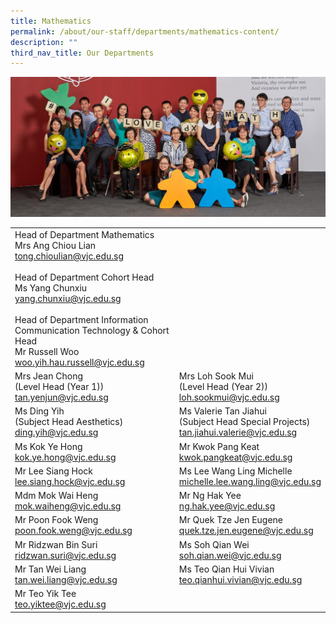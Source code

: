```yaml
---
title: Mathematics
permalink: /about/our-staff/departments/mathematics-content/
description: ""
third_nav_title: Our Departments
---
```

![](/images/d-maths-1024x455.jpg)


|  |  |
| -------- | -------- | 
|Head of Department Mathematics<br>Mrs Ang Chiou Lian<br>[tong.chioulian@vjc.edu.sg](mailto:tong.chioulian@vjc.edu.sg)<br><br>Head of Department Cohort Head<br>Ms Yang Chunxiu<br>[yang.chunxiu@vjc.edu.sg](mailto:yang.chunxiu@vjc.edu.sg)<br><br>Head of Department Information Communication Technology & Cohort Head<br>Mr Russell Woo<br>[woo.yih.hau.russell@vjc.edu.sg](mailto:woo.yih.hau.russell@vjc.edu.sg)||
|Mrs Jean Chong<br>(Level Head (Year 1))<br>[tan.yenjun@vjc.edu.sg](mailto:tan.yenjun@vjc.edu.sg)	| Mrs Loh Sook Mui<br>(Level Head (Year 2))<br>[loh.sookmui@vjc.edu.sg](mailto:loh.sookmui@vjc.edu.sg)|
|Ms Ding Yih<br>(Subject Head Aesthetics)<br>[ding.yih@vjc.edu.sg](mailto:ding.yih@vjc.edu.sg)|	Ms Valerie Tan Jiahui<br>(Subject Head Special Projects)<br>[tan.jiahui.valerie@vjc.edu.sg](mailto:tan.jiahui.valerie@vjc.edu.sg)|
|Ms Kok Ye Hong<br>[kok.ye.hong@vjc.edu.sg](mailto:kok.ye.hong@vjc.edu.sg)|	Mr Kwok Pang Keat<br>[kwok.pangkeat@vjc.edu.sg](mailto:kwok.pangkeat@vjc.edu.sg)|
|Mr Lee Siang Hock<br>[lee.siang.hock@vjc.edu.sg](mailto:lee.siang.hock@vjc.edu.sg)|	Ms Lee Wang Ling Michelle<br>[michelle.lee.wang.ling@vjc.edu.sg](mailto:michelle.lee.wang.ling@vjc.edu.sg)|
|Mdm Mok Wai Heng<br>[mok.waiheng@vjc.edu.sg](mailto:mok.waiheng@vjc.edu.sg)|	Mr Ng Hak Yee<br>[ng.hak.yee@vjc.edu.sg](mailto:ng.hak.yee@vjc.edu.sg)|
|Mr Poon Fook Weng<br>[poon.fook.weng@vjc.edu.sg](mailto:poon.fook.weng@vjc.edu.sg)	| Mr Quek Tze Jen Eugene<br>[quek.tze.jen.eugene@vjc.edu.sg](mailto:quek.tze.jen.eugene@vjc.edu.sg)|
|Mr Ridzwan Bin Suri<br>[ridzwan.suri@vjc.edu.sg](mailto:ridzwan.suri@vjc.edu.sg)|	Ms Soh Qian Wei<br>[soh.qian.wei@vjc.edu.sg](mailto:soh.qian.wei@vjc.edu.sg)|
|Mr Tan Wei Liang<br>[tan.wei.liang@vjc.edu.sg](mailto:tan.wei.liang@vjc.edu.sg)|	Ms Teo Qian Hui Vivian<br>[teo.qianhui.vivian@vjc.edu.sg](mailto:teo.qianhui.vivian@vjc.edu.sg)|
|Mr Teo Yik Tee<br>[teo.yiktee@vjc.edu.sg](mailto:teo.yiktee@vjc.edu.sg)||